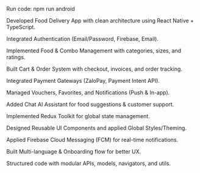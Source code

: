 Run code: npm run android

Developed Food Delivery App with clean architecture using React Native + TypeScript.

Integrated Authentication (Email/Password, Firebase, Email).

Implemented Food & Combo Management with categories, sizes, and ratings.

Built Cart & Order System with checkout, invoices, and order tracking.

Integrated Payment Gateways (ZaloPay, Payment Intent API).

Managed Vouchers, Favorites, and Notifications (Push & In-app).

Added Chat AI Assistant for food suggestions & customer support.

Implemented Redux Toolkit for global state management.

Designed Reusable UI Components and applied Global Styles/Theming.

Applied Firebase Cloud Messaging (FCM) for real-time notifications.

Built Multi-language & Onboarding flow for better UX.

Structured code with modular APIs, models, navigators, and utils.
